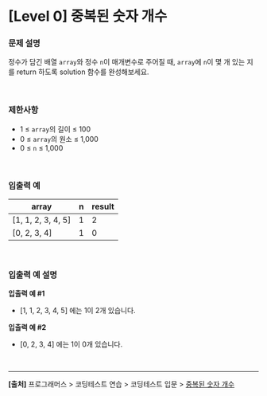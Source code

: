 # [Level 0] 중복된 숫자 개수

### 문제 설명
정수가 담긴 배열 `array`와 정수 `n`이 매개변수로 주어질 때, `array`에 `n`이 몇 개 있는 지를 return 하도록 solution 함수를 완성해보세요.

<br>

### 제한사항
* 1 ≤ `array`의 길이 ≤ 100
* 0 ≤ `array`의 원소 ≤ 1,000
* 0 ≤ `n` ≤ 1,000

<br>

### 입출력 예
|array|n|result|
|---|---|---|
|[1, 1, 2, 3, 4, 5]|1|2|
|[0, 2, 3, 4]|1|0|

<br>

### 입출력 예 설명
**입출력 예 #1**
* [1, 1, 2, 3, 4, 5] 에는 1이 2개 있습니다.

**입출력 예 #2**
* [0, 2, 3, 4] 에는 1이 0개 있습니다.

<br>

---
**[출처]** 프로그래머스 > 코딩테스트 연습 > 코딩테스트 입문 > [중복된 숫자 개수](https://school.programmers.co.kr/learn/courses/30/lessons/120583)